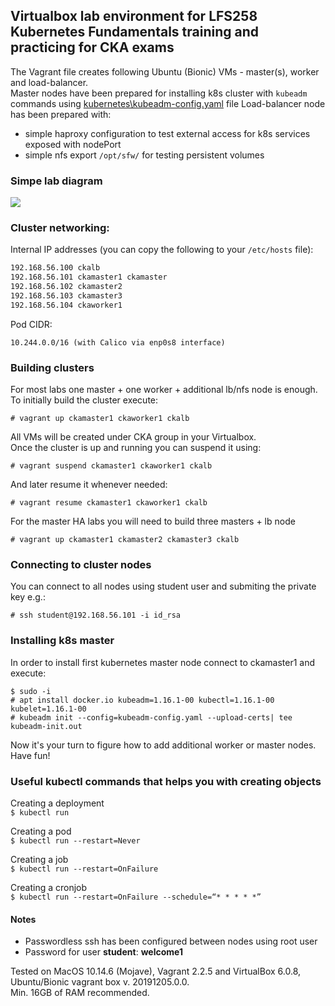 ## Virtualbox lab environment for LFS258 Kubernetes Fundamentals training and practicing for CKA exams

The Vagrant file creates following Ubuntu (Bionic) VMs - master(s), worker and load-balancer.  
Master nodes have been prepared for installing k8s cluster with ```kubeadm``` commands using [kubernetes\kubeadm-config.yaml](./kubernetes/kubeadm-config.yaml) file
Load-balancer node has been prepared with:
  - simple haproxy configuration to test external access for k8s services exposed with nodePort
  - simple nfs export ```/opt/sfw/``` for testing persistent volumes

### Simpe lab diagram 
<img src="https://raw.githubusercontent.com/michalgutowski/cka-lab/master/lab-diagram.svg?sanitize=true">

### Cluster networking:  
Internal IP addresses (you can copy the following to your ```/etc/hosts``` file):   
```bash
192.168.56.100 ckalb  
192.168.56.101 ckamaster1 ckamaster  
192.168.56.102 ckamaster2  
192.168.56.103 ckamaster3  
192.168.56.104 ckaworker1  
```
Pod CIDR: 
```
10.244.0.0/16 (with Calico via enp0s8 interface)  
```
### Building clusters  
For most labs one master + one worker + additional lb/nfs node is enough. To initially build the cluster execute:  
```
# vagrant up ckamaster1 ckaworker1 ckalb
```  
All VMs will be created under CKA group in your Virtualbox.  
Once the cluster is up and running you can suspend it using:  
```
# vagrant suspend ckamaster1 ckaworker1 ckalb    
```
And later resume it whenever needed:
```
# vagrant resume ckamaster1 ckaworker1 ckalb   
```

For the master HA labs you will need to build three masters + lb node
```
# vagrant up ckamaster1 ckamaster2 ckamaster3 ckalb
```  
### Connecting to cluster nodes 
You can connect to all nodes using student user and submiting the private key e.g.:  
```
# ssh student@192.168.56.101 -i id_rsa
``` 
### Installing k8s master 
In order to install first kubernetes master node connect to ckamaster1 and execute:  
```
$ sudo -i
# apt install docker.io kubeadm=1.16.1-00 kubectl=1.16.1-00 kubelet=1.16.1-00
# kubeadm init --config=kubeadm-config.yaml --upload-certs| tee kubeadm-init.out
```  
Now it's your turn to figure how to add additional worker or master nodes. Have fun!

### Useful kubectl commands that helps you with creating objects 

Creating a deployment  
```$ kubectl run```   
  
Creating a pod  
```$ kubectl run --restart=Never```  
  
Creating a job  
```$ kubectl run --restart=OnFailure```
  
Creating a cronjob   
```$ kubectl run --restart=OnFailure --schedule=“* * * * *”```  

#### Notes
  - Passwordless ssh has been configured between nodes using root user
  - Password for user **student**: **welcome1**

Tested on MacOS 10.14.6 (Mojave), Vagrant 2.2.5 and VirtualBox 6.0.8, Ubuntu/Bionic vagrant box v. 20191205.0.0.  
Min. 16GB of RAM recommended.
